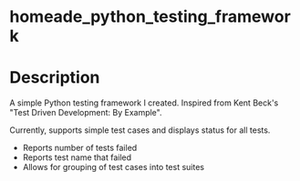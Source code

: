 homeade_python_testing_framework
================================
# Description

A simple Python testing framework I created.  Inspired from Kent Beck's "Test Driven Development: By Example".  

Currently, supports simple test cases and displays status for all tests. 
- Reports number of tests failed
- Reports test name that failed
- Allows for grouping of test cases into test suites
